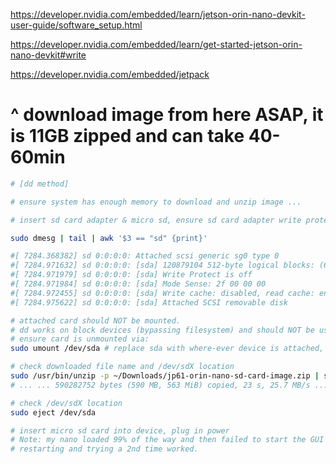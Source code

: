 https://developer.nvidia.com/embedded/learn/jetson-orin-nano-devkit-user-guide/software_setup.html

https://developer.nvidia.com/embedded/learn/get-started-jetson-orin-nano-devkit#write

https://developer.nvidia.com/embedded/jetpack
# ^ download image from here ASAP, it is 11GB zipped and can take 40-60min

```sh
# [dd method]

# ensure system has enough memory to download and unzip image ...

# insert sd card adapter & micro sd, ensure sd card adapter write protect switch is set to off

sudo dmesg | tail | awk '$3 == "sd" {print}'

#[ 7284.368382] sd 0:0:0:0: Attached scsi generic sg0 type 0
#[ 7284.971632] sd 0:0:0:0: [sda] 120879104 512-byte logical blocks: (61.9 GB/57.6 GiB)
#[ 7284.971979] sd 0:0:0:0: [sda] Write Protect is off
#[ 7284.971984] sd 0:0:0:0: [sda] Mode Sense: 2f 00 00 00
#[ 7284.972455] sd 0:0:0:0: [sda] Write cache: disabled, read cache: enabled, doesn't support DPO or FUA
#[ 7284.975622] sd 0:0:0:0: [sda] Attached SCSI removable disk

# attached card should NOT be mounted.
# dd works on block devices (bypassing filesystem) and should NOT be used on a mounted device.
# ensure card is unmounted via:
sudo umount /dev/sda # replace sda with where-ever device is attached, sdX

# check downloaded file name and /dev/sdX location
sudo /usr/bin/unzip -p ~/Downloads/jp61-orin-nano-sd-card-image.zip | sudo /bin/dd of=/dev/sda bs=1M status=progress
# ... ... 590282752 bytes (590 MB, 563 MiB) copied, 23 s, 25.7 MB/s ... ...

# check /dev/sdX location
sudo eject /dev/sda

# insert micro sd card into device, plug in power
# Note: my nano loaded 99% of the way and then failed to start the GUI the first time
# restarting and trying a 2nd time worked.
```
